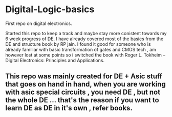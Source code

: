 # Digital-Logic-basics
First repo on digital electronics.

Started this repo to keep a track and maybe stay more conistent towards my 6 week progress of DE. I have already covered most of the basics from the DE and structure book by RP jain. I found it good for someone who is already familiar with basic transformation of gates and CMOS tech , am however lost at some points so i switched the book with Roger L. Tokheim – Digital Electronics: Principles and Applications. 

## This repo was mainly created for DE + Asic stuff that goes on hand in hand, when you are working with asic special circuits , you need DE , but not the whole DE ... that's the reason if you want to learn DE as DE in it's own , refer books. 
